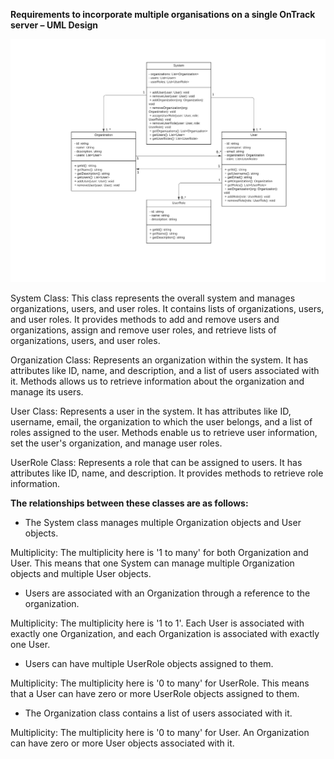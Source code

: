 ﻿**Requirements to incorporate multiple organisations on a single OnTrack server – UML Design**

![](UML.png)

System Class: This class represents the overall system and manages organizations, users, and user
roles. It contains lists of organizations, users, and user roles. It provides methods to add and
remove users and organizations, assign and remove user roles, and retrieve lists of organizations,
users, and user roles.

Organization Class: Represents an organization within the system. It has attributes like ID, name,
and description, and a list of users associated with it. Methods allows us to retrieve information
about the organization and manage its users.

User Class: Represents a user in the system. It has attributes like ID, username, email, the
organization to which the user belongs, and a list of roles assigned to the user. Methods enable us
to retrieve user information, set the user's organization, and manage user roles.

UserRole Class: Represents a role that can be assigned to users. It has attributes like ID, name,
and description. It provides methods to retrieve role information.

**The relationships between these classes are as follows:**

- The System class manages multiple Organization objects and User objects.

Multiplicity: The multiplicity here is '1 to many' for both Organization and User. This means that
one System can manage multiple Organization objects and multiple User objects.

- Users are associated with an Organization through a reference to the organization.

Multiplicity: The multiplicity here is '1 to 1'. Each User is associated with exactly one
Organization, and each Organization is associated with exactly one User.

- Users can have multiple UserRole objects assigned to them.

Multiplicity: The multiplicity here is '0 to many' for UserRole. This means that a User can have
zero or more UserRole objects assigned to them.

- The Organization class contains a list of users associated with it.

Multiplicity: The multiplicity here is '0 to many' for User. An Organization can have zero or more
User objects associated with it.
